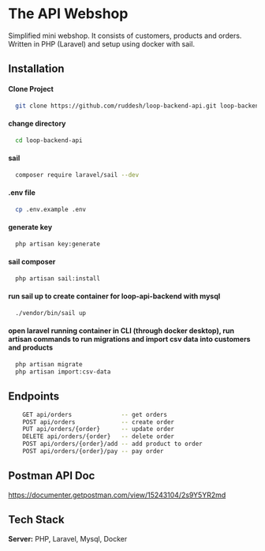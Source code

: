 
# The API Webshop

Simplified mini webshop. It consists of customers, products and orders. Written in PHP (Laravel) and setup using docker with sail.


## Installation

#### Clone Project
```bash
  git clone https://github.com/ruddesh/loop-backend-api.git loop-backend-api
```
#### change directory
```bash
  cd loop-backend-api
```
#### sail
```bash
  composer require laravel/sail --dev
```
#### .env file
```bash
  cp .env.example .env
```
#### generate key
```bash
  php artisan key:generate
```

#### sail composer
```bash
  php artisan sail:install
```

#### run sail up to create container for loop-api-backend with mysql
```bash
  ./vendor/bin/sail up
```
#### open laravel running container in CLI (through docker desktop), run artisan commands to run migrations and import csv data into customers and products
```bash
  php artisan migrate
  php artisan import:csv-data 
```
## Endpoints
```bash
    GET api/orders              -- get orders
    POST api/orders             -- create order
    PUT api/orders/{order}      -- update order
    DELETE api/orders/{order}   -- delete order
    POST api/orders/{order}/add -- add product to order
    POST api/orders/{order}/pay -- pay order
```
## Postman API Doc

https://documenter.getpostman.com/view/15243104/2s9Y5YR2md
## Tech Stack

**Server:** PHP, Laravel, Mysql, Docker

